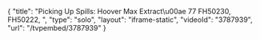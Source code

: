 {
    "title": "Picking Up Spills: Hoover Max Extract\u00ae 77 FH50230, FH50222, ",
    "type": "solo",
    "layout": "iframe-static",
    "videoId": "3787939",
    "url": "\/tvpembed\/3787939"
}